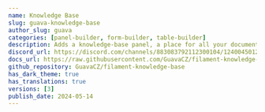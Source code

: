 ```yaml
---
name: Knowledge Base
slug: guava-knowledge-base
author_slug: guava
categories: [panel-builder, form-builder, table-builder]
description: Adds a knowledge-base panel, a place for all your documentation right inside your app.
discord_url: https://discord.com/channels/883083792112300104/1240045012708757644
docs_url: https://raw.githubusercontent.com/GuavaCZ/filament-knowledge-base/main/README.md
github_repository: GuavaCZ/filament-knowledge-base
has_dark_theme: true
has_translations: true
versions: [3]
publish_date: 2024-05-14
---
```

